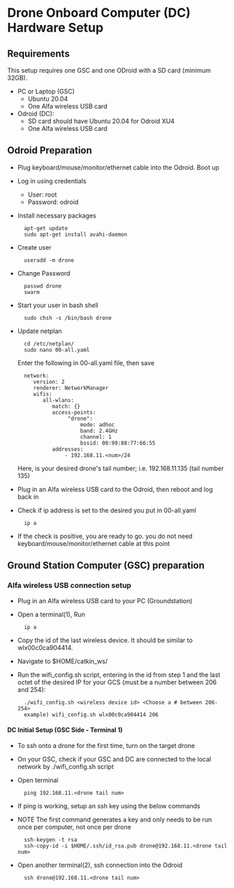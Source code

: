 
# Drone Onboard Computer (DC) Hardware Setup


## Requirements

This setup requires one GSC and one ODroid with a SD card (minimum 32GB).

* PC or Laptop (GSC)
    * Ubuntu 20.04
    * One Alfa wireless USB card
* Odroid (DC): 
    * SD card should have Ubuntu 20.04 for Odroid XU4
    * One Alfa wireless USB card

## Odroid Preparation

* Plug keyboard/mouse/monitor/ethernet cable into the Odroid. Boot up
* Log in using credentials
    * User: root
    * Password: odroid
* Install necessary packages

        apt-get update
        sudo apt-get install avahi-daemon
 
* Create user

        useradd -m drone

* Change Password
        
        passwd drone
        swarm

* Start your user in bash shell

        sudo chsh -s /bin/bash drone
* Update netplan

        cd /etc/netplan/
        sudo nano 00-all.yaml
    Enter the following in 00-all.yaml file, then save
    
        network:
           version: 2
           renderer: NetworkManager
           wifis:
              all-wlans:
                 match: {}
                 access-points:
                      "drone":
                          mode: adhoc
                          band: 2.4GHz
                          channel: 1
                          bssid: 00:99:88:77:66:55
                 addresses:
                     - 192.168.11.<num>/24
    Here, <num> is your desired drone's tail number; i.e. 192.168.11.135 (tail number 135)
* Plug in an Alfa wireless USB card to the Odroid, then reboot and log back in
* Check if ip address is set to the desired you put in 00-all.yaml
        
        ip a
* If the check is positive, you are ready to go. you do not need keyboard/mouse/monitor/ethernet cable at this point


## Ground Station Computer (GSC) preparation

### Alfa wireless USB connection setup
* Plug in an Alfa wireless USB card to your PC (Groundstation)
* Open a terminal(1), Run
        
        ip a
* Copy the id of the last wireless device. It should be similar to wlx00c0ca904414.
* Navigate to $HOME/catkin_ws/
* Run the wifi_config.sh script, entering in the id from step 1 and the last octet of the desired IP for your GCS (must be a number between 206 and 254):
       
        ./wifi_config.sh <wireless device id> <Choose a # between 206-254>
        example) wifi_config.sh wlx00c0ca904414 206


#### DC Initial Setup (GSC Side - Terminal 1)
* To ssh onto a drone for the first time, turn on the target drone
* On your GSC, check if your GSC and DC are connected to the local network by ./wifi_config.sh script
* Open terminal
        
        ping 192.168.11.<drone tail num>
* If ping is working, setup an ssh key using the below commands
* NOTE The first command generates a key and only needs to be run once per computer, not once per drone

        ssh-keygen -t rsa
        ssh-copy-id -i $HOME/.ssh/id_rsa.pub drone@192.168.11.<drone tail num>

* Open another terminal(2), ssh connection into the Odroid 
    
        ssh drone@192.168.11.<drone tail num>



